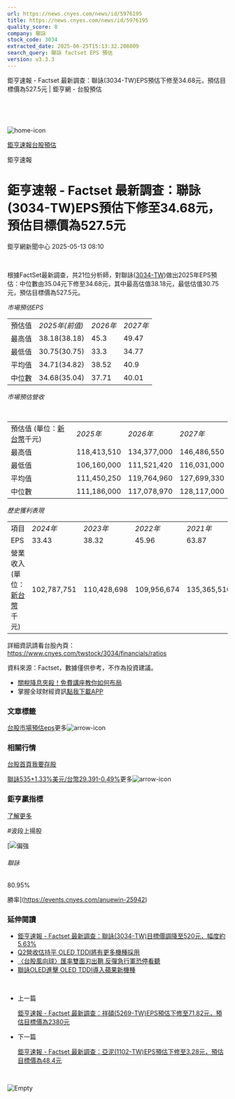 ```yaml
---
url: https://news.cnyes.com/news/id/5976195
title: https://news.cnyes.com/news/id/5976195
quality_score: 8
company: 聯詠
stock_code: 3034
extracted_date: 2025-06-25T15:13:32.208809
search_query: 聯詠 factset EPS 預估
version: v3.3.3
---
```


鉅亨速報 - Factset 最新調查：聯詠(3034-TW)EPS預估下修至34.68元，預估目標價為527.5元 | 鉅亨網 - 台股預估

‌

‌

![home-icon](/assets/icons/breadCrumb/symbol-icon-home.svg)

[鉅亨速報](/news/cat/anue_live)[台股預估](/news/cat/tw_forecast)

鉅亨速報

# 鉅亨速報 - Factset 最新調查：聯詠(3034-TW)EPS預估下修至34.68元，預估目標價為527.5元

鉅亨網新聞中心 2025-05-13 08:10

‌

根據FactSet最新調查，共21位分析師，對聯詠([3034-TW](https://www.cnyes.com/twstock/3034))做出2025年EPS預估：中位數由35.04元下修至34.68元，其中最高估值38.18元，最低估值30.75元，預估目標價為527.5元。

*市場預估EPS*

|  |  |  |  |
| --- | --- | --- | --- |
| 預估值 | *2025年(前值)* | *2026年* | *2027年* |
| 最高值 | 38.18(38.18) | 45.3 | 49.47 |
| 最低值 | 30.75(30.75) | 33.3 | 34.77 |
| 平均值 | 34.71(34.82) | 38.52 | 40.9 |
| 中位數 | 34.68(35.04) | 37.71 | 40.01 |

*市場預估營收*

‌

|  |  |  |  |
| --- | --- | --- | --- |
| 預估值 (單位：[新台幣](https://invest.cnyes.com/forex/detail/usdtwd)千元) | *2025年* | *2026年* | *2027年* |
| 最高值 | 118,413,510 | 134,377,000 | 146,486,550 |
| 最低值 | 106,160,000 | 111,521,420 | 116,031,000 |
| 平均值 | 111,450,250 | 119,764,960 | 127,699,330 |
| 中位數 | 111,186,000 | 117,078,970 | 128,117,000 |

*歷史獲利表現*

|  |  |  |  |  |
| --- | --- | --- | --- | --- |
| 項目 | *2024年* | *2023年* | *2022年* | *2021年* |
| EPS | 33.43 | 38.32 | 45.96 | 63.87 |
| 營業收入 (單位：[新台幣](https://invest.cnyes.com/forex/detail/usdtwd)千元) | 102,787,751 | 110,428,698 | 109,956,674 | 135,365,510 |

詳細資訊請看台股內頁：  
<https://www.cnyes.com/twstock/3034/financials/ratios>

資料來源：Factset，數據僅供參考，不作為投資建議。

* [關稅降息夾殺！免費講座教你如何布局](https://www.rsc.com.tw/Cnyes_RSC/SeminarBooking2025InvestmentOutlook.aspx?utm_source=anue&utm_medium=usstocks_end)
* 掌握全球財經資訊[點我下載APP](http://www.cnyes.com/app/?utm_source=mweb&utm_medium=HamMenuBanner&utm_campaign=fixed&utm_content=entr)

### 文章標籤

[台股](https://news.cnyes.com/tag/台股 "台股")[市場預估](https://news.cnyes.com/tag/市場預估 "市場預估")[eps](https://news.cnyes.com/tag/eps "eps")更多![arrow-icon](/assets/icons/arrows/arrow-down.svg)

### 相關行情

[台股首頁](https://www.cnyes.com/twstock)[我要存股](https://supr.link/8OHaU)

[聯詠535+1.33%](https://www.cnyes.com/twstock/3034)[美元/台幣29.391-0.49%](https://invest.cnyes.com/forex/detail/USDTWD)更多![arrow-icon](/assets/icons/arrows/arrow-down.svg)

### 鉅亨贏指標

[了解更多](https://events.cnyes.com/anuewin-25942)

#波段上揚股

[![偏強](/assets/icons/win-indicator/long.svg)

###### 聯詠

80.95%

勝率](https://events.cnyes.com/anuewin-25942)

### 延伸閱讀

* [鉅亨速報 - Factset 最新調查：聯詠(3034-TW)目標價調降至520元，幅度約5.63%](/news/id/5966354)
* [Q2營收估持平 OLED TDDI將有更多機種採用](/news/id/5965054)
* [〈台股風向球〉匯率雙面刃出鞘 反彈急行軍恐停看聽](/news/id/5959632)
* [聯詠OLED進擊 OLED TDDI導入蘋果新機種](/news/id/5958533)

‌

* 上一篇

  [鉅亨速報 - Factset 最新調查：祥碩(5269-TW)EPS預估下修至71.82元，預估目標價為2380元](/news/id/5978022)
* 下一篇

  [鉅亨速報 - Factset 最新調查：亞泥(1102-TW)EPS預估下修至3.28元，預估目標價為48.4元](/news/id/5975915)

‌

![Empty](/assets/icons/skeleton/empty-image.svg)

‌